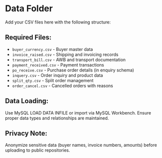 # Data Folder

Add your CSV files here with the following structure:

## Required Files:
- `buyer_currency.csv` - Buyer master data
- `invoice_raised.csv` - Shipping and invoicing records  
- `transport_bill.csv` - AWB and transport documentation
- `payment_received.csv` - Payment transactions
- `po_receive.csv` - Purchase order details (in enquiry schema)
- `inquery.csv` - Order inquiry and product data
- `split_qty.csv` - Split order management
- `order_cancel.csv` - Cancelled orders with reasons

## Data Loading:
Use MySQL LOAD DATA INFILE or import via MySQL Workbench.
Ensure proper data types and relationships are maintained.

## Privacy Note:
Anonymize sensitive data (buyer names, invoice numbers, amounts) before uploading to public repositories.
